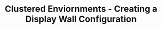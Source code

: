 ---
title: Clustered Enviornments - Creating a Display Wall Configuration
layout: default
parent: Installer Tutorials
grand_parent: Tutorials

has_children: false
has_toc: false
nav_order: 5
---